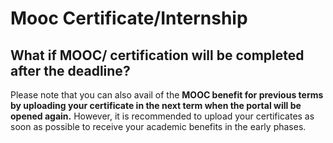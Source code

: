 # Mooc Certificate/Internship

## What if MOOC/ certification will be completed after the deadline?

Please note that you can also avail of the **MOOC benefit for previous terms by uploading your
certificate in the next term when the portal will be opened again.** However, it is recommended to
upload your certificates as soon as possible to receive your academic benefits in the early phases.
